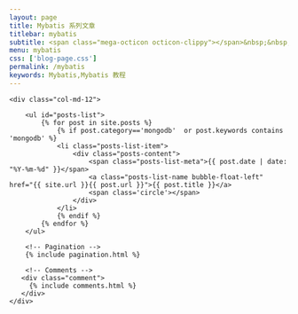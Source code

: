 ```yaml
---
layout: page
title: Mybatis 系列文章
titlebar: mybatis
subtitle: <span class="mega-octicon octicon-clippy"></span>&nbsp;&nbsp; Mybatis 学习教程
menu: mybatis
css: ['blog-page.css']
permalink: /mybatis
keywords: Mybatis,Mybatis 教程
---
```


<div class="row">

    <div class="col-md-12">

        <ul id="posts-list">
            {% for post in site.posts %}
                {% if post.category=='mongodb'  or post.keywords contains 'mongodb' %}
                <li class="posts-list-item">
                    <div class="posts-content">
                        <span class="posts-list-meta">{{ post.date | date: "%Y-%m-%d" }}</span>
                        <a class="posts-list-name bubble-float-left" href="{{ site.url }}{{ post.url }}">{{ post.title }}</a>
                        <span class='circle'></span>
                    </div>
                </li>
                {% endif %}
            {% endfor %}
        </ul> 

        <!-- Pagination -->
        {% include pagination.html %}

        <!-- Comments -->
       <div class="comment">
         {% include comments.html %}
       </div>
    </div>

</div>
<script>
    $(document).ready(function(){

        // Enable bootstrap tooltip
        $("body").tooltip({ selector: '[data-toggle=tooltip]' });

    });
</script>